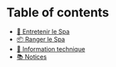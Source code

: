 # Table of contents

* [🧪 Entretenir le Spa](README.md)
* [📦 Ranger le Spa](about-us/values.md)
* [📄 Information technique](information-technique.md)
* [📚 Notices](notices.md)
